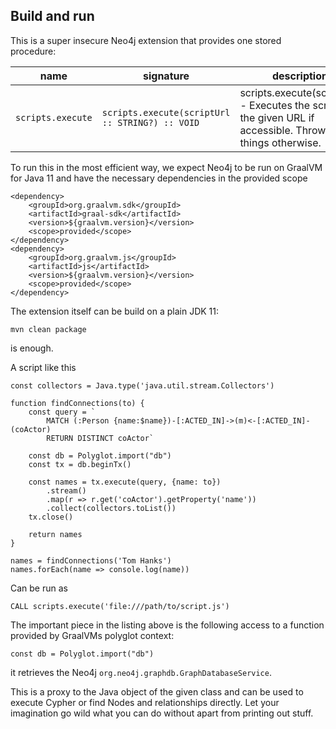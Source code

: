 ## Build and run

This is a super insecure Neo4j extension that provides one stored procedure:

| name              | signature                                     | description                                                                                               |
|-------------------|-------------------------------------------------|-----------------------------------------------------------------------------------------------------------|
| `scripts.execute` | `scripts.execute(scriptUrl :: STRING?) :: VOID` | scripts.execute(scriptUrl) - Executes the script at the given URL if accessible. Throws things otherwise. |

To run this in the most efficient way, we expect Neo4j to be run on GraalVM for Java 11 and have the necessary dependencies
in the provided scope

```
<dependency>
    <groupId>org.graalvm.sdk</groupId>
    <artifactId>graal-sdk</artifactId>
    <version>${graalvm.version}</version>
    <scope>provided</scope>
</dependency>
<dependency>
    <groupId>org.graalvm.js</groupId>
    <artifactId>js</artifactId>
    <version>${graalvm.version}</version>
    <scope>provided</scope>
</dependency>
```

The extension itself can be build on a plain JDK 11:

```
mvn clean package
```

is enough.

A script like this

```
const collectors = Java.type('java.util.stream.Collectors')

function findConnections(to) { 
    const query = `
        MATCH (:Person {name:$name})-[:ACTED_IN]->(m)<-[:ACTED_IN]-(coActor)
        RETURN DISTINCT coActor`
    
    const db = Polyglot.import("db")
    const tx = db.beginTx()
    
    const names = tx.execute(query, {name: to})
        .stream()
        .map(r => r.get('coActor').getProperty('name'))
        .collect(collectors.toList())    
    tx.close()
    
    return names
} 

names = findConnections('Tom Hanks')
names.forEach(name => console.log(name))
```

Can be run as 

```
CALL scripts.execute('file:///path/to/script.js')
```

The important piece in the listing above is the following access to a function provided by GraalVMs polyglot context: 

```
const db = Polyglot.import("db")
```

it retrieves the Neo4j `org.neo4j.graphdb.GraphDatabaseService`.

This is a proxy to the Java object of the given class and can be used to execute Cypher or find Nodes and relationships directly.
Let your imagination go wild what you can do without apart from printing out stuff.



